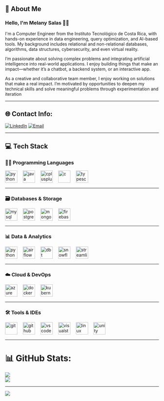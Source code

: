 ## 💫 About Me

### Hello, I'm Melany Salas 👩‍💻

I'm a Computer Engineer from the Instituto Tecnológico de Costa Rica, with hands-on experience in data engineering, query optimization, and AI-based tools. My background includes relational and non-relational databases, algorithms, data structures, cybersecurity, and even virtual reality.

I’m passionate about solving complex problems and integrating artificial intelligence into real-world applications. I enjoy building things that make an impact—whether it’s a chatbot, a backend system, or an interactive app.

As a creative and collaborative team member, I enjoy working on solutions that make a real impact. I’m motivated by opportunities to deepen my technical skills and solve meaningful problems through experimentation and iteration

---


## 🌐 Contact Info:

[![LinkedIn](https://img.shields.io/badge/LinkedIn-%230077B5.svg?logo=linkedin&logoColor=white)](https://linkedin.com/in/linkedin.com/in/melany-salas-fernández-383328260)
[![Email](https://img.shields.io/badge/email-melanysf01%40gmail.com-orange)]( )

---

## 💻 Tech Stack

### 🧑‍💻 Programming Languages
<div align="left">
  <img src="https://cdn.jsdelivr.net/gh/devicons/devicon/icons/python/python-original.svg" height="40" alt="python" />
  <img width="10"/>
  <img src="https://cdn.jsdelivr.net/gh/devicons/devicon/icons/java/java-original.svg" height="40" alt="java" />
  <img width="10"/>
  <img src="https://cdn.jsdelivr.net/gh/devicons/devicon/icons/cplusplus/cplusplus-original.svg" height="40" alt="cplusplus" />
  <img width="10"/>
  <img src="https://cdn.jsdelivr.net/gh/devicons/devicon/icons/c/c-original.svg" height="40" alt="c" />
  <img width="10"/>
  <img src="https://cdn.jsdelivr.net/gh/devicons/devicon/icons/typescript/typescript-original.svg" height="40" alt="typescript" />
</div>

---

### 🗃️ Databases & Storage
<div align="left">
  <img src="https://cdn.jsdelivr.net/gh/devicons/devicon/icons/mysql/mysql-original.svg" height="40" alt="mysql" />
  <img width="10"/>
  <img src="https://cdn.jsdelivr.net/gh/devicons/devicon/icons/postgresql/postgresql-original.svg" height="40" alt="postgresql" />
  <img width="10"/>
  <img src="https://cdn.jsdelivr.net/gh/devicons/devicon/icons/mongodb/mongodb-original.svg" height="40" alt="mongodb" />
  <img width="10"/>
  <img src="https://cdn.jsdelivr.net/gh/devicons/devicon/icons/firebase/firebase-plain.svg" height="40" alt="firebase" />
</div>

---

### 📊 Data & Analytics
<div align="left">
  <img src="https://cdn.jsdelivr.net/gh/devicons/devicon/icons/python/python-original.svg" height="40" alt="python" />
  <img width="10"/>
  <img src="https://www.svgrepo.com/show/353380/airflow.svg" height="40" alt="airflow" />
  <img width="10"/>
  <img src="https://logowik.com/content/uploads/images/dbt5596.jpg" height="40" alt="dbt" />
  <img width="10"/>
  <img src="https://registry.npmmirror.com/@lobehub/icons-static-png/1.59.0/files/dark/snowflake-color.png" height="40" alt="snowflake" />
  <img width="10"/>
  <img src="https://streamlit.io/images/brand/streamlit-logo-secondary-colormark-darktext.svg" height="40" alt="streamlit" />
</div>

---

### ☁️ Cloud & DevOps
<div align="left">
  <img src="https://cdn.jsdelivr.net/gh/devicons/devicon/icons/azure/azure-original.svg" height="40" alt="azure" />
  <img width="10"/>
  <img src="https://cdn.jsdelivr.net/gh/devicons/devicon/icons/docker/docker-original.svg" height="40" alt="docker" />
  <img width="10"/>
  <img src="https://cdn.jsdelivr.net/gh/devicons/devicon/icons/kubernetes/kubernetes-plain.svg" height="40" alt="kubernetes" />
</div>

---

### 🛠️ Tools & IDEs
<div align="left">
  <img src="https://cdn.jsdelivr.net/gh/devicons/devicon/icons/git/git-original.svg" height="40" alt="git" />
  <img width="10"/>
  <img src="https://cdn.jsdelivr.net/gh/devicons/devicon/icons/github/github-original.svg" height="40" alt="github" />
  <img width="10"/>
  <img src="https://cdn.jsdelivr.net/gh/devicons/devicon/icons/vscode/vscode-original.svg" height="40" alt="vscode" />
  <img width="10"/>
  <img src="https://cdn.jsdelivr.net/gh/devicons/devicon/icons/visualstudio/visualstudio-plain.svg" height="40" alt="visualstudio" />
  <img width="10"/>
  <img src="https://cdn.jsdelivr.net/gh/devicons/devicon/icons/linux/linux-original.svg" height="40" alt="linux" />
  <img width="10"/>
  <img src="https://cdn.jsdelivr.net/gh/devicons/devicon/icons/unity/unity-original.svg" height="40" alt="unity" />
</div>


---

# 📊 GitHub Stats:


![](https://github-readme-streak-stats.herokuapp.com/?user=MelSaFer&theme=monokai&hide_border=false)<br/>
![](https://github-readme-stats.vercel.app/api/top-langs/?username=MelSaFer&theme=monokai&hide_border=false&include_all_commits=false&count_private=false&layout=compact)

---
[![](https://visitcount.itsvg.in/api?id=MelSaFer&icon=0&color=10)](https://visitcount.itsvg.in)
<!-- Proudly created with GPRM ( https://gprm.itsvg.in ) -->
